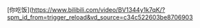 [你吃饭](https://www.bilibili.com/video/BV1344y1k7qK/?spm_id_from=trigger_reload&vd_source=c34c522603be8706903
